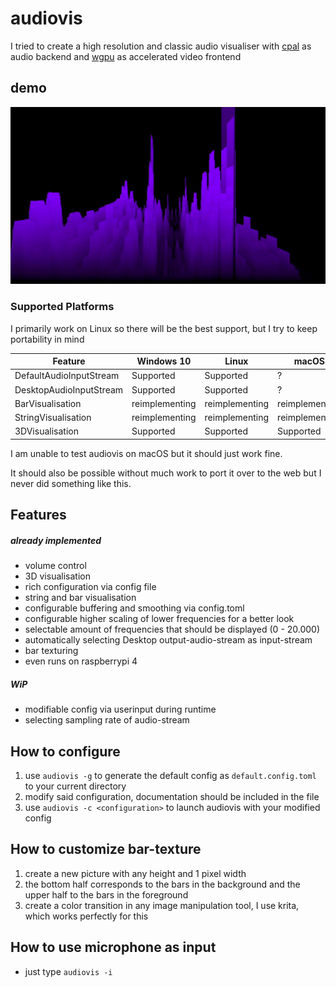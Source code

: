 # audiovis
I tried to create a high resolution and classic audio visualiser with [cpal](https://github.com/RustAudio/cpal) as audio backend and [wgpu](https://github.com/gfx-rs/wgpu) as accelerated video frontend

## demo
![](/media/demo.gif)

### Supported Platforms
I primarily work on Linux so there will be the best support, but I try to keep portability in mind

Feature                 |   Windows 10  |   Linux       |   macOS       |
----------------------- | ------------- | ------------- | ------------- |
DefaultAudioInputStream | Supported     | Supported     | ?             |
DesktopAudioInputStream | Supported     | Supported     | ?             |
BarVisualisation        |reimplementing |reimplementing |reimplementing |
StringVisualisation     |reimplementing |reimplementing |reimplementing |
3DVisualisation         | Supported     | Supported     | Supported     |

I am unable to test audiovis on macOS but it should just work fine.

It should also be possible without much work to port it over to the web but I never did something like this.

## Features
##### already implemented
* volume control
* 3D visualisation
* rich configuration via config file
* string and bar visualisation
* configurable buffering and smoothing via config.toml
* configurable higher scaling of lower frequencies for a better look
* selectable amount of frequencies that should be displayed (0 - 20.000)
* automatically selecting Desktop output-audio-stream as input-stream
* bar texturing
* even runs on raspberrypi 4

##### WiP
* modifiable config via userinput during runtime
* selecting sampling rate of audio-stream

## How to configure
1. use `audiovis -g` to generate the default config as `default.config.toml` to your current directory
2. modify said configuration, documentation should be included in the file
3. use `audiovis -c <configuration>` to launch audiovis with your modified config

## How to customize bar-texture
1. create a new picture with any height and 1 pixel width
2. the bottom half corresponds to the bars in the background and the upper half to the bars in the foreground
3. create a color transition in any image manipulation tool, I use krita, which works perfectly for this

## How to use microphone as input
* just type `audiovis -i`
